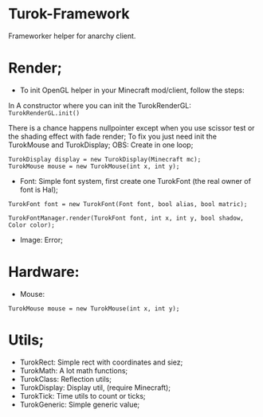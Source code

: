 # Turok-Framework
 Frameworker helper for anarchy client.

# Render;
- To init OpenGL helper in your Minecraft mod/client, follow the steps:

In A constructor where you can init the TurokRenderGL:
`TurokRenderGL.init()`

There is a chance happens nullpointer except when you use scissor test or the shading effect with fade render;
To fix you just need init the TurokMouse and TurokDisplay; OBS: Create in one loop;
```
TurokDisplay display = new TurokDisplay(Minecraft mc);
TurokMouse mouse = new TurokMouse(int x, int y);
```

- Font:
Simple font system, first create one TurokFont (the real owner of font is Hal);
```
TurokFont font = new TurokFont(Font font, bool alias, bool matric);

TurokFontManager.render(TurokFont font, int x, int y, bool shadow, Color color);
```

- Image:
Error;

# Hardware:
- Mouse:
```
TurokMouse mouse = new TurokMouse(int x, int y);
```

# Utils;
- TurokRect: Simple rect with coordinates and siez;
- TurokMath: A lot math functions;
- TurokClass: Reflection utils;
- TurokDisplay: Display util, (require Minecraft);
- TurokTick: Time utils to count or ticks;
- TurokGeneric: Simple generic value;
